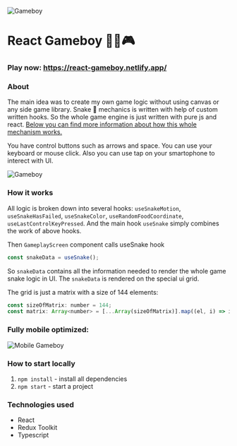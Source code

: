 
![Gameboy](https://i.imgur.com/5GqO4dn.png)


# React Gameboy 🐍🍎🎮

### Play now: https://react-gameboy.netlify.app/

### About
The main idea was to create my own game logic without using canvas or any side game library. Snake 🐍 mechanics is written with help of custom written hooks. So the whole game engine is just written with pure js and react. [Below you can find more information about how this whole mechanism works.](https://github.com/IlyaAgarishev/react-gameboy#how-it-works)

You have control buttons such as arrows and space. You can use your keyboard or mouse click. Also you can use tap on your smartophone to interect with UI.


![Gameboy](https://i.imgur.com/hc96tls.gif)

### How it works
All logic is broken down into several hooks: `useSnakeMotion`, `useSnakeHasFailed`, `useSnakeColor`, `useRandomFoodCoordinate`, `useLastControlKeyPressed`. And the main hook `useSnake` simply combines the work of above hooks.

Then `GameplayScreen` component calls useSnake hook 
```javascript
const snakeData = useSnake();
```
So `snakeData` contains all the information needed to render the whole game snake logic in UI.
The `snakeData` is rendered on the special ui grid.

The grid is just a matrix with a size of 144 elements:
```javascript
const sizeOfMatrix: number = 144;
const matrix: Array<number> = [...Array(sizeOfMatrix)].map((el, i) => i);
```

### Fully mobile optimized:
![Mobile Gameboy](https://i.imgur.com/wowXW6C.gif)

### How to start locally

1.  `npm install` - install all dependencies
2.  `npm start` - start a project

### Technologies used
- React
- Redux Toolkit
- Typescript
